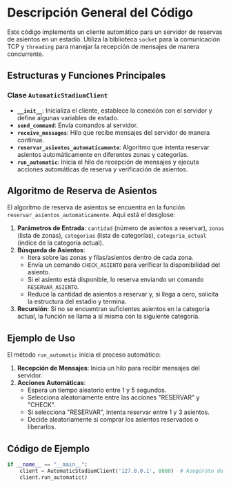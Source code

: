 # Descripción General del Código

Este código implementa un cliente automático para un servidor de reservas de asientos en un estadio. Utiliza la biblioteca `socket` para la comunicación TCP y `threading` para manejar la recepción de mensajes de manera concurrente.

## Estructuras y Funciones Principales

### Clase `AutomaticStadiumClient`

- **`__init__`**: Inicializa el cliente, establece la conexión con el servidor y define algunas variables de estado.
- **`send_command`**: Envía comandos al servidor.
- **`receive_messages`**: Hilo que recibe mensajes del servidor de manera continua.
- **`reservar_asientos_automaticamente`**: Algoritmo que intenta reservar asientos automáticamente en diferentes zonas y categorías.
- **`run_automatic`**: Inicia el hilo de recepción de mensajes y ejecuta acciones automáticas de reserva y verificación de asientos.

## Algoritmo de Reserva de Asientos

El algoritmo de reserva de asientos se encuentra en la función `reservar_asientos_automaticamente`. Aquí está el desglose:

1. **Parámetros de Entrada**: `cantidad` (número de asientos a reservar), `zonas` (lista de zonas), `categorias` (lista de categorías), `categoria_actual` (índice de la categoría actual).
2. **Búsqueda de Asientos**:
   - Itera sobre las zonas y filas/asientos dentro de cada zona.
   - Envía un comando `CHECK_ASIENTO` para verificar la disponibilidad del asiento.
   - Si el asiento está disponible, lo reserva enviando un comando `RESERVAR_ASIENTO`.
   - Reduce la cantidad de asientos a reservar y, si llega a cero, solicita la estructura del estadio y termina.
3. **Recursión**: Si no se encuentran suficientes asientos en la categoría actual, la función se llama a sí misma con la siguiente categoría.

## Ejemplo de Uso

El método `run_automatic` inicia el proceso automático:

1. **Recepción de Mensajes**: Inicia un hilo para recibir mensajes del servidor.
2. **Acciones Automáticas**:
   - Espera un tiempo aleatorio entre 1 y 5 segundos.
   - Selecciona aleatoriamente entre las acciones "RESERVAR" y "CHECK".
   - Si selecciona "RESERVAR", intenta reservar entre 1 y 3 asientos.
   - Decide aleatoriamente si comprar los asientos reservados o liberarlos.

## Código de Ejemplo

```python
if __name__ == "__main__":
    client = AutomaticStadiumClient('127.0.0.1', 8080)  # Asegúrate de usar el puerto correcto
    client.run_automatic()
```
